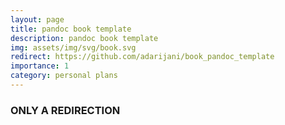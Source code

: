 ```yaml
---
layout: page
title: pandoc book template
description: pandoc book template
img: assets/img/svg/book.svg
redirect: https://github.com/adarijani/book_pandoc_template
importance: 1
category: personal plans
---
```


### ONLY A REDIRECTION

